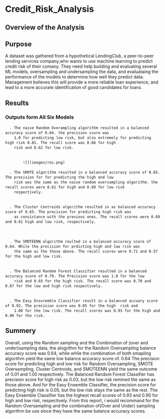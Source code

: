 # Credit_Risk_Analysis

## Overview of the Analysis

## Purpose

A dataset was gathered from a hypothetical LendingClub, a peer-to-peer lending services company,who wants to use
machine learning to predict credit risk of their comany. They need help building and evaluating several ML models,
oversampling and undersampling the data, and evaluataing the performance of the models to determine how well they 
predict data. Management believes this will provide a more reliable loan experience, and lead to a more accurate
identification of good candidates for loans.

## Results

### Outputs form All Six Models
      
      . The naive Random Overampling algorithm resulted in a balanced accuracy score of 0.64. the precision score was
        1.0 for predicting low risk, but also extremely for predicting high risk 0.01. The recall score was 0.66 for high
        risk and 0.62 for low risk.
            
            
            ![](images/ros.png)
        
      . The SMOTE algorithm resulted in a balanced accuracy score of 0.65. The presision for for predicting the high and low
        risk was the same as the naive random oversampling algorithm. the recall scores were 0.61 for high and 0.69 for low risk
        respectively.
        
        
      . The Cluster Centroids algorithm resulted in as balanced accuracy score of 0.65. The precision for predicting high risk was 
        as consistance with the previous ones. The recall scores were 0.69 and 0.61 high and low risk, respectively.
      
      
      
      . The SMOTEENN algorithm reulted in a balanced accuracy score of 0.64. While the precision for prdicting high and low risk was 
        the same as the those above. The recall scores were 0.71 and 0.57 for the high and low risk.
        
        
      . The Balanced Random Forest Classifier resulted in a balanced accuracy score of 0.79. The Precision score was 1.0 for the low
        risk and 0.03 for the high risk. The recall score was 0.70 and 0.87 for the low and high risk respectively. 
        
        
      . The Easy Ensuremble Classifier result in a balanced accuary score of 0.92. The precision score was 0.05 for the high  risk and
        1.00 for the low risk. The recall scores was 0.93 for the high and 0.90 for the risk.

## Summery
  Overall, using the Random sampling and the Combination of (over and under)sampling data, the alogrithm for the  Random Oversampling
  balance accuracy score was 0.64, while while the combination of both smapling algorithm yield the same low balance accuracy 
  score of. 0.64
  The precision score for predicting high and low risk for Random Oversampling, SMOTE Oversampling, Cluster Centroids, 
  and SMOTEENN yield the same outcome of 0.01 and 1.00 respectively. The Balanced Random Forest Classifier has precision score 
  for high risk as 0.03, but the low risk remined the same as those above. And for the Easy Ensemble Classifier, the precision 
  score for predicting high risk is 0.05, but the low risk stays the same as the rest. The  Easy Ensemble Classifier has the 
  highest recall scores of 0.93 and 0.90 for high and low risk, respectively. From this report, i would recommand for the 
  Random Oversampling and the combination of(Over and Under) sampling algorithm be use since they have the same balance 
  accuracy scores.
      
